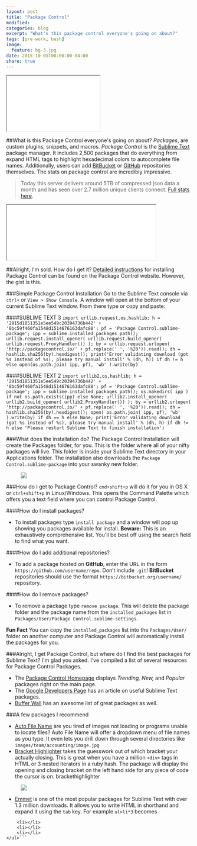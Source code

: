 ```yaml
---
layout: post
title: "Package Control"
modified:
categories: blog
excerpt: "What's this package control everyone's going on about?"
tags: [pre-work, bash]
image:
  feature: bg-3.jpg
date: 2015-10-05T08:00:00-04:00
share: true
---
```


<iframe src="//giphy.com/embed/HhocXRaJRi7QI" width="50%"></iframe>

##What is this Package Control everyone's going on about?
*Packages*, are custom plugins, snippets, and macros. *Package Control* is the [Sublime Text](https://www.sublimetext.com/) package manager. It includes 2,500 packages that do everything from expand HTML tags to highlight hexadecimal colors to autocomplete file names. Additionally, users can add [BitBucket](https://bitbucket.org/) or [GitHub](http://www.github.com) repositories themselves. The stats on package control are incredibly impressive.

>Today this server delivers around 5TB of compressed json data a month and has seen over 2.7 million unique clients connect. [Full stats here](https://packagecontrol.io/stats).

<iframe src="//giphy.com/embed/fdOA43sHFE6Pu" width="80%"></iframe>

##Alright, I'm sold. How do I get it?
[Detailed instructions](https://packagecontrol.io/installation) for installing Package Control can be found on the Package Control website. However, the gist is this.

###Simple Package Control Installation
Go to the Sublime Text console via `ctrl+` or `View > Show Console`. A window will open at the bottom of your current Sublime Text window. From there type or copy and paste:

####SUBLIME TEXT 3
```import urllib.request,os,hashlib; h = '2915d1851351e5ee549c20394736b442' + '8bc59f460fa1548d1514676163dafc88'; pf = 'Package Control.sublime-package'; ipp = sublime.installed_packages_path(); urllib.request.install_opener( urllib.request.build_opener( urllib.request.ProxyHandler()) ); by = urllib.request.urlopen( 'http://packagecontrol.io/' + pf.replace(' ', '%20')).read(); dh = hashlib.sha256(by).hexdigest(); print('Error validating download (got %s instead of %s), please try manual install' % (dh, h)) if dh != h else open(os.path.join( ipp, pf), 'wb' ).write(by)```

####SUBLIME TEXT 2
```import urllib2,os,hashlib; h = '2915d1851351e5ee549c20394736b442' + '8bc59f460fa1548d1514676163dafc88'; pf = 'Package Control.sublime-package'; ipp = sublime.installed_packages_path(); os.makedirs( ipp ) if not os.path.exists(ipp) else None; urllib2.install_opener( urllib2.build_opener( urllib2.ProxyHandler()) ); by = urllib2.urlopen( 'http://packagecontrol.io/' + pf.replace(' ', '%20')).read(); dh = hashlib.sha256(by).hexdigest(); open( os.path.join( ipp, pf), 'wb' ).write(by) if dh == h else None; print('Error validating download (got %s instead of %s), please try manual install' % (dh, h) if dh != h else 'Please restart Sublime Text to finish installation')```

###What does the installation do?
The Package Control Installation will create the Packages folder, for you. This is the folder where all of your nifty packages will live. This folder is inside your Sublime Text directory in your Applications folder. The installation also downloads the `Package Control.sublime-package` into your swanky new folder.

<figure>
	<img src="/images/packagecontrol.jpg">
</figure>

###How do I get to Package Control?
`cmd+shift+p` will do it for you in OS X or `ctrl+shift+p` in Linux/Windows. This opens the Command Palette which offers you a text field where you can control Package Control. 

####How do I install packages?
- To install packages type `install package` and a window will pop up showing you packages available for install. **Beware:** This is an exhaustively comprehensive list. You'll be best off using the search field to find what you want.

####How do I add additional repositories?
- To add a package hosted on **GitHub**, enter the URL in the form `https://github.com/username/repo`. Don’t include `.git`! **BitBucket** repositories should use the format `https://bitbucket.org/username/` repository.

####How do I remove packages?
- To remove a package type `remove package`. This will delete the package folder and the package name from the `installed_packages` list in `Packages/User/Package Control.sublime-settings`.

**Fun Fact**
You can copy the `installed_packages` list into the `Packages/User/` folder on another computer and Package Control will automatically install the packages for you.

###Alright, I get Package Control, but where do I find the best packages for Sublime Text?
I'm glad you asked. I've compiled a list of several resources for Package Control Packages.

- The [Package Control Homepage](https://packagecontrol.io/) displays *Trending, New,* and *Popular* packages right on the main page.
- The [Google Developers Page](https://developers.google.com/web/shows/ttt/series-1/sublime-text-plugins?hl=en) has an article on useful Sublime Text packages.
- [Buffer Wall](https://bufferwall.com/blogs/2015-04-03-the-best-sublime-text-3-extensions/) has an awesome list of great packages as well.

###A few packages I recommend
- [Auto File Name](https://packagecontrol.io/packages/AutoFileName) are you tired of images not loading or programs unable to locate files? Auto File Name will offer a dropdown menu of file names as you type. It even lets you drill down through several directories like `images/team/accounting/image.jpg`
- [Bracket Highlighter](https://packagecontrol.io/packages/BracketHighlighter) takes the guesswork out of which bracket your actually closing. This is great when you have a million `<div>` tags in HTML or 3 nested iterators in a ruby hash. The package will display the opening and closing bracket on the left hand side for any piece of code the cursor is on.
brackethighlighter

<figure>
	<img src="/images/brackethighlighter.png">
</figure>

- [Emmet](https://packagecontrol.io/packages/Emmet) is one of the most popular packages for Sublime Text with over 1.3 million downloads. It allows you to write HTML in shorthand and expand it using the `tab` key. For example `ul>li*3` becomes 

```<ul>
	<li></li>
	<li></li>
	<li></li>
</ul>```





